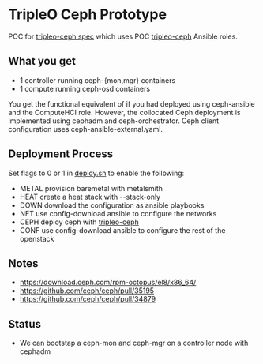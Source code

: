 # TripleO Ceph Prototype

POC for [tripleo-ceph spec](https://review.opendev.org/#/c/723108)
which uses POC [tripleo-ceph](https://github.com/fmount/tripleo-ceph) 
Ansible roles.

## What you get

- 1 controller running ceph-{mon,mgr} containers
- 1 compute running ceph-osd containers

You get the functional equivalent of if you had deployed using 
ceph-ansible and the ComputeHCI role. However, the collocated
Ceph deployment is implemented using cephadm and ceph-orchestrator.
Ceph client configuration uses ceph-ansible-external.yaml.

## Deployment Process

Set flags to 0 or 1 in [deploy.sh](deploy.sh) to enable the following:

- METAL provision baremetal with metalsmith
- HEAT create a heat stack with --stack-only
- DOWN download the configuration as ansible playbooks
- NET use config-download ansible to configure the networks
- CEPH deploy ceph with [tripleo-ceph](https://github.com/fmount/tripleo-ceph)
- CONF use config-download ansible to configure the rest of the openstack

## Notes

- https://download.ceph.com/rpm-octopus/el8/x86_64/
- https://github.com/ceph/ceph/pull/35195
- https://github.com/ceph/ceph/pull/34879

## Status

- We can bootstap a ceph-mon and ceph-mgr on a controller node with cephadm
